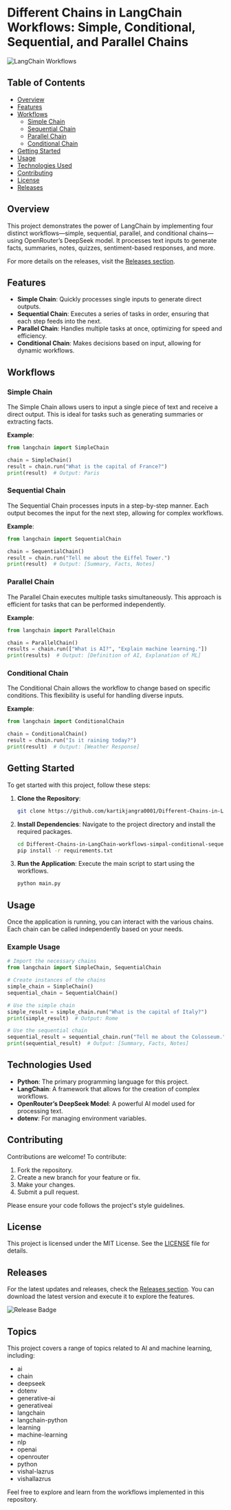 # Different Chains in LangChain Workflows: Simple, Conditional, Sequential, and Parallel Chains

![LangChain Workflows](https://img.shields.io/badge/LangChain-Workflows-blue?style=for-the-badge&logo=python)

## Table of Contents

- [Overview](#overview)
- [Features](#features)
- [Workflows](#workflows)
  - [Simple Chain](#simple-chain)
  - [Sequential Chain](#sequential-chain)
  - [Parallel Chain](#parallel-chain)
  - [Conditional Chain](#conditional-chain)
- [Getting Started](#getting-started)
- [Usage](#usage)
- [Technologies Used](#technologies-used)
- [Contributing](#contributing)
- [License](#license)
- [Releases](#releases)

## Overview

This project demonstrates the power of LangChain by implementing four distinct workflows—simple, sequential, parallel, and conditional chains—using OpenRouter’s DeepSeek model. It processes text inputs to generate facts, summaries, notes, quizzes, sentiment-based responses, and more.

For more details on the releases, visit the [Releases section](https://github.com/kartikjangra0001/Different-Chains-in-LangChain-workflows-simpal-conditional-sequential-parallel-chains-/releases).

## Features

- **Simple Chain**: Quickly processes single inputs to generate direct outputs.
- **Sequential Chain**: Executes a series of tasks in order, ensuring that each step feeds into the next.
- **Parallel Chain**: Handles multiple tasks at once, optimizing for speed and efficiency.
- **Conditional Chain**: Makes decisions based on input, allowing for dynamic workflows.

## Workflows

### Simple Chain

The Simple Chain allows users to input a single piece of text and receive a direct output. This is ideal for tasks such as generating summaries or extracting facts.

**Example**:
```python
from langchain import SimpleChain

chain = SimpleChain()
result = chain.run("What is the capital of France?")
print(result)  # Output: Paris
```

### Sequential Chain

The Sequential Chain processes inputs in a step-by-step manner. Each output becomes the input for the next step, allowing for complex workflows.

**Example**:
```python
from langchain import SequentialChain

chain = SequentialChain()
result = chain.run("Tell me about the Eiffel Tower.")
print(result)  # Output: [Summary, Facts, Notes]
```

### Parallel Chain

The Parallel Chain executes multiple tasks simultaneously. This approach is efficient for tasks that can be performed independently.

**Example**:
```python
from langchain import ParallelChain

chain = ParallelChain()
results = chain.run(["What is AI?", "Explain machine learning."])
print(results)  # Output: [Definition of AI, Explanation of ML]
```

### Conditional Chain

The Conditional Chain allows the workflow to change based on specific conditions. This flexibility is useful for handling diverse inputs.

**Example**:
```python
from langchain import ConditionalChain

chain = ConditionalChain()
result = chain.run("Is it raining today?")
print(result)  # Output: [Weather Response]
```

## Getting Started

To get started with this project, follow these steps:

1. **Clone the Repository**:
   ```bash
   git clone https://github.com/kartikjangra0001/Different-Chains-in-LangChain-workflows-simpal-conditional-sequential-parallel-chains-.git
   ```

2. **Install Dependencies**:
   Navigate to the project directory and install the required packages.
   ```bash
   cd Different-Chains-in-LangChain-workflows-simpal-conditional-sequential-parallel-chains-
   pip install -r requirements.txt
   ```

3. **Run the Application**:
   Execute the main script to start using the workflows.
   ```bash
   python main.py
   ```

## Usage

Once the application is running, you can interact with the various chains. Each chain can be called independently based on your needs.

### Example Usage
```python
# Import the necessary chains
from langchain import SimpleChain, SequentialChain

# Create instances of the chains
simple_chain = SimpleChain()
sequential_chain = SequentialChain()

# Use the simple chain
simple_result = simple_chain.run("What is the capital of Italy?")
print(simple_result)  # Output: Rome

# Use the sequential chain
sequential_result = sequential_chain.run("Tell me about the Colosseum.")
print(sequential_result)  # Output: [Summary, Facts, Notes]
```

## Technologies Used

- **Python**: The primary programming language for this project.
- **LangChain**: A framework that allows for the creation of complex workflows.
- **OpenRouter’s DeepSeek Model**: A powerful AI model used for processing text.
- **dotenv**: For managing environment variables.

## Contributing

Contributions are welcome! To contribute:

1. Fork the repository.
2. Create a new branch for your feature or fix.
3. Make your changes.
4. Submit a pull request.

Please ensure your code follows the project's style guidelines.

## License

This project is licensed under the MIT License. See the [LICENSE](LICENSE) file for details.

## Releases

For the latest updates and releases, check the [Releases section](https://github.com/kartikjangra0001/Different-Chains-in-LangChain-workflows-simpal-conditional-sequential-parallel-chains-/releases). You can download the latest version and execute it to explore the features.

![Release Badge](https://img.shields.io/badge/Latest_Release-v1.0.0-brightgreen?style=for-the-badge)

## Topics

This project covers a range of topics related to AI and machine learning, including:

- ai
- chain
- deepseek
- dotenv
- generative-ai
- generativeai
- langchain
- langchain-python
- learning
- machine-learning
- nlp
- openai
- openrouter
- python
- vishal-lazrus
- vishallazrus

Feel free to explore and learn from the workflows implemented in this repository.